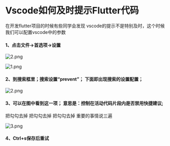 # Vscode如何及时提示Flutter代码



在开发flutter项目的时候有些同学会发现 vscode的提示不是特别及时，这个时候我们可以配置vscode中的参数

#### 1、点击文件->首选项->设置

![2.png](http://bbs.itying.com/public/upload/74f7b9d0-518e-11eb-b0e2-5f063a6d1111.png)

![1.png](http://bbs.itying.com/public/upload/6144b230-518e-11eb-b0e2-5f063a6d1111.png)

#### 2、到搜索框里；搜索设置“prevent”； 下面即出现搜索的设置配置；

![2.png](http://bbs.itying.com/public/upload/8dbc5cf0-518e-11eb-b0e2-5f063a6d1111.png)

#### 3、可以在图中看到这一项； 意思是：控制在活动代码片段内是否禁用快捷建议;

把勾勾去掉    把勾勾去掉  把勾勾去掉   重要的事情说三遍

![3.png](http://bbs.itying.com/public/upload/a33ef470-518e-11eb-b0e2-5f063a6d1111.png)

#### 4、Ctrl+s保存后重试